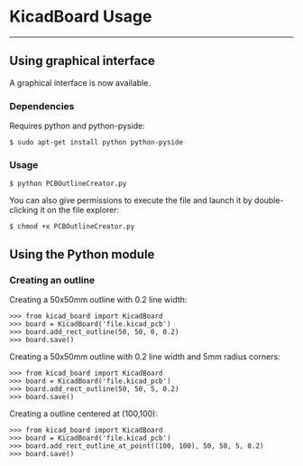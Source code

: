 # KicadBoard Usage
---------------------------

## Using graphical interface
A graphical interface is now available.

### Dependencies
Requires python and python-pyside:

    $ sudo apt-get install python python-pyside

### Usage

    $ python PCBOutlineCreator.py

You can also give permissions to execute the file and launch it by double-clicking it on the file explorer:

    $ chmod +x PCBOutlineCreator.py

## Using the Python module

### Creating an outline
Creating a 50x50mm outline with 0.2 line width:

    >>> from kicad_board import KicadBoard
    >>> board = KicadBoard('file.kicad_pcb')
    >>> board.add_rect_outline(50, 50, 0, 0.2)
    >>> board.save()

Creating a 50x50mm outline with 0.2 line width and 5mm radius corners:

    >>> from kicad_board import KicadBoard
    >>> board = KicadBoard('file.kicad_pcb')
    >>> board.add_rect_outline(50, 50, 5, 0.2)
    >>> board.save()

Creating a outline centered at (100,100):

    >>> from kicad_board import KicadBoard
    >>> board = KicadBoard('file.kicad_pcb')
    >>> board.add_rect_outline_at_point((100, 100), 50, 50, 5, 0.2)
    >>> board.save()
